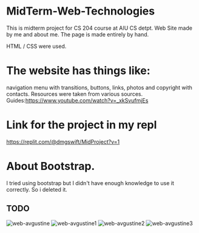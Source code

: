 # MidTerm-Web-Technologies
This is midterm project for CS 204 course at AIU CS detpt.
Web Site made by me and about me. 
The page is made entirely by hand. 

HTML / CSS were used. 

# The website has things like:
navigation menu with transitions,
buttons, links, photos and copyright with contacts.
Resources were taken from various sources.
Guides:https://www.youtube.com/watch?v=_xkSvufmjEs


# Link for the project in my repl 
https://replit.com/@dmgswift/MidProject?v=1


# About Bootstrap.
 I tried using bootstrap but I didn't have enough knowledge to use it correctly. So i deleted it.
 

 
## TODO
![web-avgustine](https://user-images.githubusercontent.com/72886935/141477366-390db4c9-168b-4f0c-9e77-d7eb6bb77b7b.png)
![web-avgustine1](https://user-images.githubusercontent.com/72886935/141476643-738d2915-b105-4671-a427-b170670e7d40.png)
![web-avgustine2](https://user-images.githubusercontent.com/72886935/141477212-c76df491-3d0b-49a1-a99d-5a15f4fd3c27.png)
![web-avgustine3](https://user-images.githubusercontent.com/72886935/141477105-40f00517-38ce-4543-9f7f-727f9222bd99.png)

